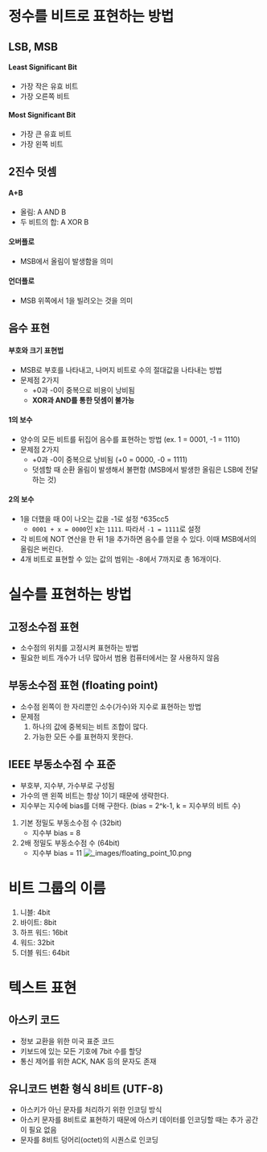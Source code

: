 # 정수를 비트로 표현하는 방법
## LSB, MSB
#### Least Significant Bit
- 가장 작은 유효 비트
- 가장 오른쪽 비트
#### Most Significant Bit
- 가장 큰 유효 비트
- 가장 왼쪽 비트

## 2진수 덧셈
#### A+B
- 올림: A AND B
- 두 비트의 합: A XOR B
#### 오버플로
- MSB에서 올림이 발생함을 의미
#### 언더플로
- MSB 위쪽에서 1을 빌려오는 것을 의미

## 음수 표현
#### 부호와 크기 표현법
- MSB로 부호를 나타내고, 나머지 비트로 수의 절대값을 나타내는 방법
- 문제점 2가지
	- +0과 -0이 중복으로 비용이 낭비됨
	- **XOR과 AND를 통한 덧셈이 불가능**
#### 1의 보수
- 양수의 모든 비트를 뒤집어 음수를 표현하는 방법 (ex. 1 = 0001, -1 = 1110)
- 문제점 2가지
	- +0과 -0이 중복으로 낭비됨 (+0 = 0000, -0 = 1111)
	- 덧셈할 때 순환 올림이 발생해서 불편함 (MSB에서 발생한 올림은 LSB에 전달하는 것)
#### 2의 보수
- 1을 더했을 때 0이 나오는 값을 -1로 설정 ^635cc5
	- `0001 + x = 0000`인 x는 `1111`. 따라서 `-1 = 1111`로 설정
- 각 비트에 NOT 연산을 한 뒤 1을 추가하면 음수를 얻을 수 있다. 이때 MSB에서의 올림은 버린다.
- 4개 비트로 표현할 수 있는 값의 범위는 -8에서 7까지로 총 16개이다.

# 실수를 표현하는 방법
## 고정소수점 표현
- 소수점의 위치를 고정시켜 표현하는 방법
- 필요한 비트 개수가 너무 많아서 범용 컴퓨터에서는 잘 사용하지 않음
## 부동소수점 표현 (floating point)
- 소수점 왼쪽이 한 자리뿐인 소수(가수)와 지수로 표현하는 방법
- 문제점
	1. 하나의 값에 중복되는 비트 조합이 많다.
	2. 가능한 모든 수를 표현하지 못한다.
## IEEE 부동소수점 수 표준
- 부호부, 지수부, 가수부로 구성됨
- 가수의 맨 왼쪽 비트는 항상 1이기 때문에 생략한다.
- 지수부는 지수에 bias를 더해 구한다. (bias = 2^k-1, k = 지수부의 비트 수)

1. 기본 정밀도 부동소수점 수 (32bit)
	- 지수부 bias = 8
2. 2배 정밀도 부동소수점 수 (64bit)
	- 지수부 bias = 11
![_images/floating_point_10.png](https://codetorial.net/articles/_images/floating_point_10.png) 

# 비트 그룹의 이름
1. 니블: 4bit
2. 바이트: 8bit
3. 하프 워드: 16bit
4. 워드: 32bit
5. 더블 워드: 64bit

# 텍스트 표현
## 아스키 코드
- 정보 교환을 위한 미국 표준 코드
- 키보드에 있는 모든 기호에 7bit 수를 할당
- 통신 제어를 위한 ACK, NAK 등의 문자도 존재
## 유니코드 변환 형식 8비트 (UTF-8)
- 아스키가 아닌 문자를 처리하기 위한 인코딩 방식
- 아스키 문자를 8비트로 표현하기 때문에 아스키 데이터를 인코딩할 때는 추가 공간이 필요 없음
- 문자를 8비트 덩어리(octet)의 시퀀스로 인코딩



